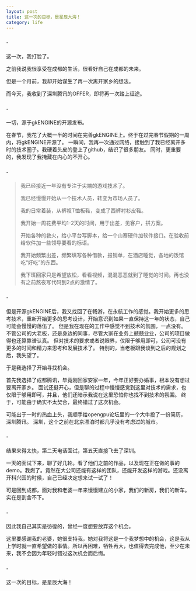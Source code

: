 ```yaml
---
layout: post
title: 这一次的目标，是星辰大海！
category: life
---
```


### ·

这一次，我打脸了。

之前我说我很享受在成都的生活，很看好自己在成都的未来。

但是一个月前，我却开始谋生了再一次离开家乡的想法。

而今天，我收到了深圳腾讯的OFFER，即将再一次踏上征途。

### ·

一切，源于gkENGINE的开源发布。

在春节，我花了大概一半的时间在完善gkENGINE上。终于在过完春节假期的一周内，将gkENGINE开源了。
一瞬间，我再一次通过网络，接触到了我已经离开多时的技术圈子。我硬着头皮的登上了github，结识了很多朋友。
同时，更重要的，我发现了我掩藏在内心的不开心。

### ·

>
> 我已经接近一年没有专注于尖端的游戏技术了。
>
> 我已经慢慢开始从一个技术人员，转变为市场人员了。
>
> 我的日常着装，从裤衩T恤板鞋，变成了西裤衬衫皮鞋。
> 
> 我开始一周花费平均1-2天的时间，用于出差，见客户，拼方案。
>
> 开始各种的救火，给小平台写脚本，给一个山寨硬件加软件接口。在验收前给软件加一些领导要看的标语。
>
> 我开始频繁出差，频繁填写各种借款，报销单，在酒店睡觉，各地的饭馆吃“好吃”的东西。
>
> 我下班回家只是希望放松，看看视频，混混恶恶就到了睡觉的时间。再也没有之前熬夜写代码到2点的激情了。
> 

### ·

但是开源gkENGINE后，我又找回了在畅游，在永航工作的感觉。我开始更多的思考技术，重新开始更多的思考设计，开始意识到如果一直保持这一年的状态，自己可能会慢慢的落伍了。
但是我在现在的工作中感觉不到技术的氛围，一点没有。
不管公司的大老板，还是身边的同事，尽管大家在业务上兢兢业业，公司的项目做得也还算靠谱认真。
但对技术的要求或者说眼界，仅限于够用即可，公司可没有更多的时间和精力来思考和发展技术了。
特别的，当老板跟我谈到之后的规划之后，我失望了。

于是我选择了开始寻找机会。

首先我选择了成都腾讯，毕竟刚回家安家一年，今年正好要办婚事，根本没有想过要离开家乡。
面试还挺开心，但是聊的过程中慢慢感觉到这里对技术的需求，也仅限于够用即可，并且，他们还暗示我说在这里恐怕你也找不到技术的氛围。
终于，可能由于确实不太契合，最终错过了这次机会。

可能出于一时的热血上头，我顺手给opengpu论坛里的一个大牛投了一份简历，深圳腾讯。
深圳，这个之前在北京漂泊时都几乎没有考虑过的城市。

### ·

结果来得太快，第二天电话面试，第五天直接飞去了深圳。

一天的面试下来，聊了好几轮。看了他们之前的作品，以及现在正在做的事的demo。我燃了。竟然在大公司还能有这样的团队，还能开发这样的游戏。还没离开科兴园的时候，自己已经决定想来试一试了！

可是回到成都，面对我和老婆一年来慢慢建立的小家，我们的新房，我们的新车。实在是割舍不下。

### ·

因此我自己其实是彷徨的，曾经一度想要放弃这个机会。

这里要感谢我的老婆，她很支持我，她对我将这是一个我梦想中的机会，这是我从上学时就一直希望做的事情。所以再困难，牺牲再大，也值得去完成他，至少在未来，我不会因为年轻时错过这次机会而后悔。

### ·

这一次的目标，是星辰大海！


